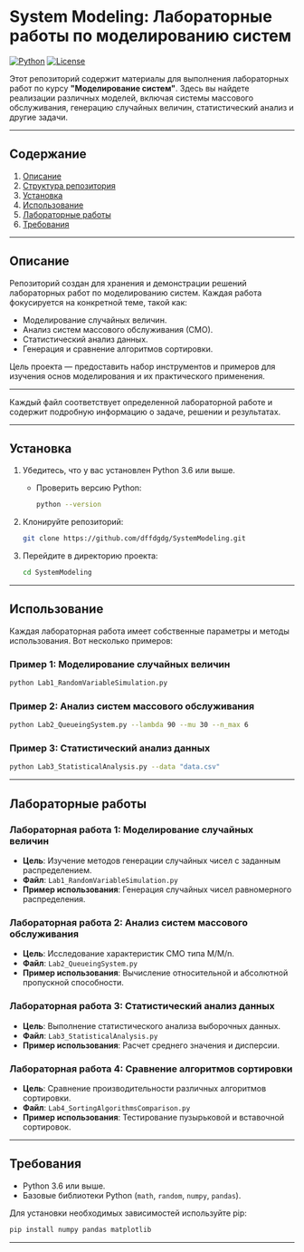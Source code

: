 # System Modeling: Лабораторные работы по моделированию систем

[![Python](https://img.shields.io/badge/Python-3.6%2B-blue.svg)](https://www.python.org/)
[![License](https://img.shields.io/badge/License-MIT-green.svg)](LICENSE)

Этот репозиторий содержит материалы для выполнения лабораторных работ по курсу **"Моделирование систем"**. Здесь вы найдете реализации различных моделей, включая системы массового обслуживания, генерацию случайных величин, статистический анализ и другие задачи.

---

## Содержание
1. [Описание](#описание)
2. [Структура репозитория](#структура-репозитория)
3. [Установка](#установка)
4. [Использование](#использование)
5. [Лабораторные работы](#лабораторные-работы)
6. [Требования](#требования)

---

## Описание

Репозиторий создан для хранения и демонстрации решений лабораторных работ по моделированию систем. Каждая работа фокусируется на конкретной теме, такой как:
- Моделирование случайных величин.
- Анализ систем массового обслуживания (СМО).
- Статистический анализ данных.
- Генерация и сравнение алгоритмов сортировки.

Цель проекта — предоставить набор инструментов и примеров для изучения основ моделирования и их практического применения.

---

Каждый файл соответствует определенной лабораторной работе и содержит подробную информацию о задаче, решении и результатах.

---

## Установка

1. Убедитесь, что у вас установлен Python 3.6 или выше.
   - Проверить версию Python: 
     ```bash
     python --version
     ```

2. Клонируйте репозиторий:
   ```bash
   git clone https://github.com/dffdgdg/SystemModeling.git
   ```

3. Перейдите в директорию проекта:
   ```bash
   cd SystemModeling
   ```

---

## Использование

Каждая лабораторная работа имеет собственные параметры и методы использования. Вот несколько примеров:

### Пример 1: Моделирование случайных величин
```bash
python Lab1_RandomVariableSimulation.py
```

### Пример 2: Анализ систем массового обслуживания
```bash
python Lab2_QueueingSystem.py --lambda 90 --mu 30 --n_max 6
```

### Пример 3: Статистический анализ данных
```bash
python Lab3_StatisticalAnalysis.py --data "data.csv"
```

---

## Лабораторные работы

### **Лабораторная работа 1: Моделирование случайных величин**
- **Цель**: Изучение методов генерации случайных чисел с заданным распределением.
- **Файл**: `Lab1_RandomVariableSimulation.py`
- **Пример использования**: Генерация случайных чисел равномерного распределения.

### **Лабораторная работа 2: Анализ систем массового обслуживания**
- **Цель**: Исследование характеристик СМО типа M/M/n.
- **Файл**: `Lab2_QueueingSystem.py`
- **Пример использования**: Вычисление относительной и абсолютной пропускной способности.

### **Лабораторная работа 3: Статистический анализ данных**
- **Цель**: Выполнение статистического анализа выборочных данных.
- **Файл**: `Lab3_StatisticalAnalysis.py`
- **Пример использования**: Расчет среднего значения и дисперсии.

### **Лабораторная работа 4: Сравнение алгоритмов сортировки**
- **Цель**: Сравнение производительности различных алгоритмов сортировки.
- **Файл**: `Lab4_SortingAlgorithmsComparison.py`
- **Пример использования**: Тестирование пузырьковой и вставочной сортировок.

---

## Требования

- Python 3.6 или выше.
- Базовые библиотеки Python (`math`, `random`, `numpy`, `pandas`).

Для установки необходимых зависимостей используйте pip:
```bash
pip install numpy pandas matplotlib
```

---
